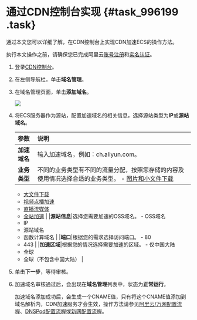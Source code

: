 # 通过CDN控制台实现 {#task_996199 .task}

通过本文您可以详细了解，在CDN控制台上实现CDN加速ECS的操作方法。

执行本文操作之前，请确保您已完成阿里云[账号注册](https://account.alibabacloud.com/register/intl_register.htm)和[实名认证](https://account-intl.console.aliyun.com/#/intlAuth)。

1.  登录[CDN控制台](https://cdn.console.aliyun.com)。
2.  在左侧导航栏，单击**域名管理**。
3.  在域名管理页面，单击**添加域名**。 

    ![](http://static-aliyun-doc.oss-cn-hangzhou.aliyuncs.com/assets/img/545079/156860469657074_zh-CN.png)

4.  将ECS服务器作为源站，配置加速域名的相关信息，选择源站类型为**IP**或**源站域名**。 

    |参数|说明|
    |:-|:-|
    |**加速域名**|输入加速域名，例如：ch.aliyun.com。|
    |**业务类型**|不同的业务类型有不同的流量分配，按照您存储的内容及使用情况选择合适的业务类型。     -   [图片和小文件下载](intl.zh-CN/产品简介/应用场景/图片小文件.md#)
    -   [大文件下载](intl.zh-CN/产品简介/应用场景/图片小文件.md#)
    -   [视频点播加速](intl.zh-CN/产品简介/应用场景/视音频点播.md#)
    -   [直播流媒体](../intl.zh-CN/产品简介/应用场景/直播流媒体.md#)
    -   [全站加速](../intl.zh-CN/产品简介/应用场景/全站加速.md#)
 |
    |**源站信息**|选择您需要加速的OSS域名。     -   OSS域名
    -   IP
    -   源站域名
    -   函数计算域名
 |
    |**端口**|根据您的需求选择访问端口。     -   80
    -   443
 |
    |**加速区域**|根据您的情况选择需要加速的区域。     -   仅中国大陆
    -   全球
    -   全球（不包含中国大陆）
 |

5.  单击**下一步**，等待审核。
6.  加速域名审核通过后，会出现在**域名管理**列表中，状态为**正常运行**。 

    加速域名添加成功后，会生成一个CNAME值，只有将这个CNAME值添加到域名解析内，CDN加速服务才会生效，操作方法请参见[阿里云/万网配置流程](../intl.zh-CN/快速入门/配置CNAME/阿里云__万网配置流程.md#)、[DNSPod配置流程](../intl.zh-CN/快速入门/配置CNAME/DNSPod配置流程.md#)或[新网配置流程](../intl.zh-CN/快速入门/配置CNAME/新网配置流程.md#)。


